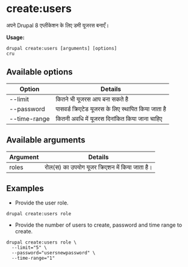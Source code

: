 # create:users
अपने Drupal 8 एप्लीकेशन के लिए डमी यूजरस बनाएँ।

**Usage:**
```
drupal create:users [arguments] [options]
cru
```

## Available options
Option | Details
-------|-------------
--limit | कितने भी यूजरस आप बना सकते है
--password | पासवर्ड क्रिएटेड यूजरस के लिए स्थापित किया जाता है
--time-range | कितनी अवधि में यूजरस दिनांकित किया जाना चाहिए

## Available arguments
Argument | Details
---------|-------------
roles | रोल(स) का उपयोग यूजर क्रिएशन में किया जाता है।

## Examples
* Provide the user role.
```
drupal create:users role
```
* Provide the number of users to create, password and time range to create.
```
drupal create:users role \
  --limit="5" \
  --password="usersnewpassword" \
  --time-range="1"
```
